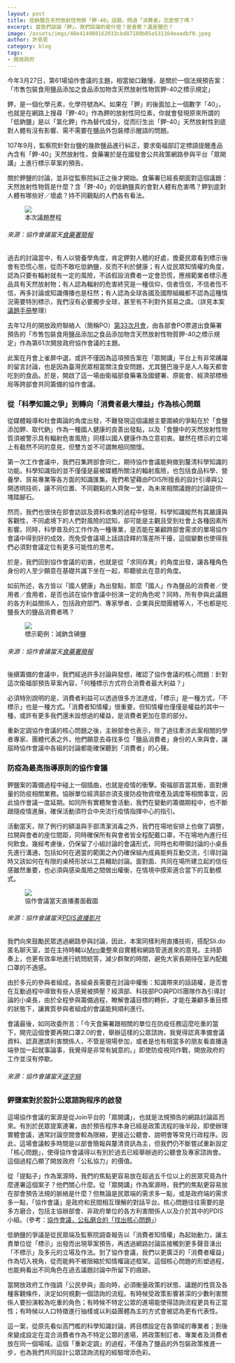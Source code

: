 ```yaml
---
layout: post
title: 低鈉鹽含天然放射性物質「鉀-40」這題，問過「消費者」怎麼想了嗎？
excerpt: 當我們談論「鉀」，我們談論的是什麼？是香蕉？還是鹽巴？
image: /assets/imgs/48e414988162033cbd87180b85a531164eaadbf0.jpeg
author: 許恩恩
category: blog
tags:
- 開放政府
---
```


今年3月27日，第61場協作會議的主題，相當拗口難懂，是關於一個法規預告案：「市售包裝食用鹽品添加之食品添加物含天然放射性物質鉀-40之標示規定」

鉀，是一個化學元素，化學符號為K。如果在「鉀」的後面加上一個數字「40」，也就是在網路上搜尋「鉀-40」作為鉀的放射性同位素，你就會發現原來所謂的「低鈉鹽」是以「氯化鉀」作為替代成分，從而衍生出「鉀-40」天然放射性到底對人體有沒有影響、需不需要在鹽品外包裝標示醒語的問題。

107年9月，監察院針對台鹽的幾款鹽品進行糾正，要求衛福部訂定標語提醒產品內含有「鉀-40」天然放射性，食藥署於是在國發會公共政策網路參與平台「眾開講」上進行標示草案的預告。

關於鉀鹽的討論，並非從監察院糾正之後才開始。食藥署已經長期面對這個議題：天然放射性物質是什麼？含「鉀-40」的低鈉鹽真的會對人體有危害嗎？鉀到底對人體有哪些好／壞處？持不同觀點的人們各有看法。


<figure>
  <img src="/assets/imgs/4b0975fcc16ed81670843965d64d315af85fb04c.png">
  <figcaption>本次議題歷程</figcaption>
</figure>

###### 來源：協作會議當天[食藥署簡報](https://drive.google.com/drive/folders/113p4pvKIVCPqBqfIeQgwWzyGuSz_46O6)

過去的討論當中，有人以營養學角度，肯定鉀對人體的好處，擔憂民眾看到標示後會有恐慌心態，從而不敢吃低鈉鹽，反而不利於健康；有人從民眾知情權的角度，認為只要有輻射就有一定的風險，不該假設消費者一定會恐慌，應規範業者標示產品具有天然放射物；有人認為輻射的危害終究是一種信仰，信者恆信，不信者恆不信，再多討論或知識傳播也是枉然；有人認為全球各國及國際組織都不認為這種情況需要特別標示，我們沒有必要獨步全球，甚至有不利對外貿易之虞。（詳見本案[議題手冊](https://docs.google.com/document/d/19bGNTmHPHiVy35lGHedsUbZU5D6ufYsGSXKX3PLjJ7Q/edit#heading=h.uz87gtmn32su)整理）


去年12月的開放政府聯絡人（簡稱PO）[第33次月會](https://sayit.pdis.nat.gov.tw/2019-11-05-%E9%96%8B%E6%94%BE%E6%94%BF%E5%BA%9Cpo%E7%AC%AC%E4%B8%89%E5%8D%81%E4%B8%89%E6%AC%A1%E6%9C%88%E6%9C%83#s340698)，由各部會PO票選出食藥署預告的「市售包裝食用鹽品添加之食品添加物含天然放射性物質鉀-40之標示規定」作為第61次開放政府協作會議的主題。

此案在月會上雀屏中選，或許不僅因為這項預告案在「眾開講」平台上有非常踴躍的留言討論，也是因為臺灣民眾相當關注食安問題，尤其鹽巴幾乎是人人每天都會吃到的食品。於是，開啟了這一場由衛福部食藥署及國健署、原能會、經濟部標檢局等跨部會共同籌備的協作會議。


### 從「科學知識之爭」到轉向「消費者最大權益」作為核心問題

從媒體報導和社會輿論的角度出發，不難發現這個議題主要圍繞的爭點在於「食鹽添加鉀、取代鈉」作為一種國人健康的良善出發點，以及「食鹽中的天然放射性物質須被警示具有輻射危害風險」同樣以國人健康作為立意初衷。雖然在標示的立場上有截然不同的意見，但雙方並不可謂無相同關懷。

第一次工作會議中，我們召集跨部會同仁，期待協作會議能夠做到釐清科學知識的功能。科學知識指的並不僅僅是最被媒體所關注的輻射風險，也包括食品科學、營養學、貿易專業等各方面的知識匯集。我們希望藉由PDIS所擅長的設計引導與公開透明技術，讓不同位置、不同觀點的人齊聚一堂，為未來相關議題的討論提供一塊踏腳石。

然而，我們也很快在部會訪談及資料收集的過程中發現，科學知識縱然有其嚴謹與客觀性，不同處境下的人們對風險的認知，卻可能是主觀且受到社會上各種因素所影響。同時，科學普及的工作作為一種專業，是否能在兼顧跨部會需求的單場協作會議中得到好的成效，而免受會議場上話語詮釋的落差所干擾，這個變數也使得我們必須對會議定位有更多可能性的思考。

於是，我們回到協作會議的初衷，也就是從「求同存異」的角度出發，讓各種角色身份的人至少願意在基礎共識下坐在一起，聆聽彼此在意的角度。

如前所述，各方皆以「國人健康」為出發點，那麼「國人」作為鹽品的消費者／使用者／食用者，是否也該在協作會議中扮演一定的角色呢？同時，所有參與此議題的各方利益關係人，包括政府部門、專家學者、企業與民間團體等人，不也都是吃鹽長大的鹽品消費者嗎？

<figure>
  <img src="/assets/imgs/3e83b781367c57deb12fd03600e34b328bf58d58.png">
  <figcaption>標示範例：減鈉含碘鹽</figcaption>
</figure>


###### 來源：協作會議當天[食藥署簡報](https://drive.google.com/drive/folders/113p4pvKIVCPqBqfIeQgwWzyGuSz_46O6)

後續籌備的會議中，我們經過許多討論與發想，確認了協作會議的核心問題：針對這次衛福部預告草案內容，「何種標示方式符合消費者最大利益？」

必須特別說明的是，消費者利益可以透過很多方法達成，「標示」是一種方式，「不標示」也是一種方式。「消費者知情權」很重要，但知情權也僅僅是權益的其中一種，或許有更多我們還未設想過的權益，是消費者更加在意的部分。

重新定調協作會議的核心問題之後，主辦部會也表示，除了過往牽涉此案相關的學者專家、團體代表之外，他們願意去尋找多位「鹽品消費者」身份的人來與會，讓屆時協作會議中各組的討論都能確保聽到「消費者」的心聲。

### 防疫為最高指導原則的協作會議

鉀鹽案的籌備過程中碰上一個插曲，也就是疫情的衝擊。衛福部首當其衝，面對爆量的防疫相關業務。協辦單位經濟部亦須支援防疫物資增產及調度等相關事宜，因此協作會議一度延期。如同所有實體聚會活動，我們在變動的籌備期程中，也不斷跟隨疫情進展，確保活動須符合中央流行疫情指揮中心的指引。

活動當天，除了例行的額溫與手部清潔消毒之外，我們在場地安排上也做了調整，拉開與會者的座位間距，同時確保所有與會者皆全程配戴口罩，不在場地內進行任何飲食。幾經考慮後，仍保留了小組討論的會議形式，同時也和帶領討論的小桌長先進行溝通，包括如何在適當的範圍之內仍確保組內成員能夠互動交流，引導討論時又該如何在有限的桌椅形狀以工具輔助討論。面對面、共同在場所建立起的信任感雖然重要，也必須與感染風險之間做出權衡，在情境中摸索適合當下的互動模式。

<figure>
  <img src="/assets/imgs/317cb373808e372ee46da9da9cdfeb62c97d2883.jpeg">
  <figcaption>協作會議當天直播畫面截圖</figcaption>
</figure>

###### 來源：協作會議當天[PDIS直播影片](https://www.youtube.com/watch?v=36cG_Btdn6g&feature=youtu.be)

我們向來鼓勵民眾透過網路參與討論，因此，本案同樣利用直播技術，搭配Sli.do匿名聊天室，並在主持時輔以[Miro](https://miro.com/app/board/o9J_ku6QTtM=/)彙整來自實體和網路管道進來的意見。主持節奏上，也更有效率地進行統問統答，減少群聚的時間，避免大家長期待在室內配戴口罩的不適感。

由於多元的參與者組成，各組桌長需要在討論中權衡：知識帶來的話語權，是否會在互動過程中導致有些人感覺被擠壓？經濟部、科技部PO與PDIS團隊作為引導討論的小桌長，由於全程參與籌備過程，瞭解會議目標的轉折，才能在兼顧多重目標的狀態下，讓異質參與者組成的會議能夠順利進行。

會議最後，如同政委所言：「今天食藥署跟相關的單位在防疫任務這麼吃重的當下，開完這個會要再開口罩2.0的會，舉辦這樣的公眾諮詢，我覺得認真準備會議資料、認真邀請利害關係人，不管是現場參加，或者是也有相當多的朋友看直播遠端參加一起就事論事，我覺得是非常有誠意的。」即使防疫視同作戰，開放政府的工作並沒有停歇。
###### 來源：協作會議當天[逐字稿](https://sayit.pdis.nat.gov.tw/2020-03-27-%E9%96%8B%E6%94%BE%E6%94%BF%E5%BA%9C%E7%AC%AC61%E6%AC%A1%E5%8D%94%E4%BD%9C%E6%9C%83%E8%AD%B0)

### 鉀鹽案對於設計公眾諮詢程序的啟發

這場協作會議的案源是從Join平台的「眾開講」，也就是法規預告的網路討論區而來。有別於民眾提案連署，由於預告程序本身已經是政策流程的後半段，即使辦理實體會議，通常討論空間會較為限縮，更接近公聽會、說明會等常見行政程序。因此，這場會議較多時間是以部會簡報與釐清資訊為主，但我們仍不斷嘗試重新設定「核心問題」，使得協作會議得以有別於過去已經舉辦過的公聽會及專家諮詢會。這個過程凸顯了開放政府「公私協力」的價值。

從「提點子」作為案源時，我們的焦點更容易放在超過五千位以上的民眾究竟為什麼連署這個案子？他們關心什麼。從「眾開講」作為案源時，我們的焦點更容易放在部會預告法規的脈絡是什麼？但無論是民眾端的需求多一點，或是政府端的需求多一點，「協作會議」是政府和民間相互理解的對話平台。核心問題往往需要的是多方磨合，包括主協辦部會、非政府單位的各方利害關係人以及介於其中的PDIS小組。（參考：[協作會議，公私磨合的「找出核心問題」](https://pdis.nat.gov.tw/zh-TW/blog/%E5%8D%94%E4%BD%9C%E6%9C%83%E8%AD%B0-%E5%85%AC%E7%A7%81%E7%A3%A8%E5%90%88%E7%9A%84-%E6%89%BE%E5%87%BA%E6%A0%B8%E5%BF%83%E5%95%8F%E9%A1%8C/)）

低鈉鹽的爭議是從民眾端及監察院調查報告以「消費者知情權」為起始動力，讓主責單位從「標示」出發而出現草案預告，再透過網路討論區接觸到更多聲音湧出「不標示」及多元的立場及作法。到了協作會議，我們以更廣泛的「消費者權益」作為切入視角，從而能夠不被限縮於知情權論述框架。這個核心問題的形塑過程，也能夠看出不同角色在過去議題討論中所留下的痕跡。

當開放政府工作強調「公民參與」面向時，必須衡量政策的狀態、議題的性質及各種客觀條件，決定如何規劃一個諮詢的流程。有時候受政策影響甚深的少數利害關係人要扮演較為吃重的角色；有時候不特定公眾的進場能使得諮詢流程更具有正當性；有時候以人口特徵進行抽樣或以利益團體為主的方式會被認為更有代表性。

這一案，從原先看似高門檻的科學知識討論，將目標設定在各領域的專業者；到後來變成設定在混合消費者作為不特定公眾的進場，將政策制訂者、專業者及消費者放在同一個場域。這個「重新定調」的過程，不僅為了鹽品的外包裝政策推進一步，也為我們共同設計公眾諮詢流程的經驗增添色彩。
